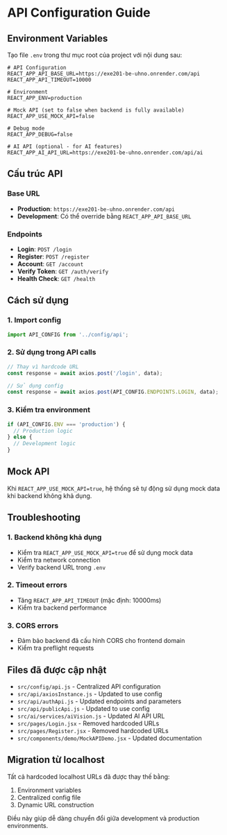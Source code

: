 # API Configuration Guide

## Environment Variables

Tạo file `.env` trong thư mục root của project với nội dung sau:

```env
# API Configuration
REACT_APP_API_BASE_URL=https://exe201-be-uhno.onrender.com/api
REACT_APP_API_TIMEOUT=10000

# Environment
REACT_APP_ENV=production

# Mock API (set to false when backend is fully available)
REACT_APP_USE_MOCK_API=false

# Debug mode
REACT_APP_DEBUG=false

# AI API (optional - for AI features)
REACT_APP_AI_API_URL=https://exe201-be-uhno.onrender.com/api/ai
```

## Cấu trúc API

### Base URL
- **Production**: `https://exe201-be-uhno.onrender.com/api`
- **Development**: Có thể override bằng `REACT_APP_API_BASE_URL`

### Endpoints
- **Login**: `POST /login`
- **Register**: `POST /register`
- **Account**: `GET /account`
- **Verify Token**: `GET /auth/verify`
- **Health Check**: `GET /health`

## Cách sử dụng

### 1. Import config
```javascript
import API_CONFIG from '../config/api';
```

### 2. Sử dụng trong API calls
```javascript
// Thay vì hardcode URL
const response = await axios.post('/login', data);

// Sử dụng config
const response = await axios.post(API_CONFIG.ENDPOINTS.LOGIN, data);
```

### 3. Kiểm tra environment
```javascript
if (API_CONFIG.ENV === 'production') {
  // Production logic
} else {
  // Development logic
}
```

## Mock API

Khi `REACT_APP_USE_MOCK_API=true`, hệ thống sẽ tự động sử dụng mock data khi backend không khả dụng.

## Troubleshooting

### 1. Backend không khả dụng
- Kiểm tra `REACT_APP_USE_MOCK_API=true` để sử dụng mock data
- Kiểm tra network connection
- Verify backend URL trong `.env`

### 2. Timeout errors
- Tăng `REACT_APP_API_TIMEOUT` (mặc định: 10000ms)
- Kiểm tra backend performance

### 3. CORS errors
- Đảm bảo backend đã cấu hình CORS cho frontend domain
- Kiểm tra preflight requests

## Files đã được cập nhật

- `src/config/api.js` - Centralized API configuration
- `src/api/axiosInstance.js` - Updated to use config
- `src/api/authApi.js` - Updated endpoints and parameters
- `src/api/publicApi.js` - Updated to use config
- `src/ai/services/aiVision.js` - Updated AI API URL
- `src/pages/Login.jsx` - Removed hardcoded URLs
- `src/pages/Register.jsx` - Removed hardcoded URLs
- `src/components/demo/MockAPIDemo.jsx` - Updated documentation

## Migration từ localhost

Tất cả hardcoded localhost URLs đã được thay thế bằng:
1. Environment variables
2. Centralized config file
3. Dynamic URL construction

Điều này giúp dễ dàng chuyển đổi giữa development và production environments.
